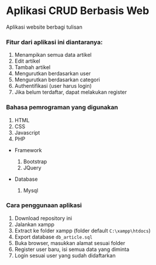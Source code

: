 # Aplikasi CRUD Berbasis Web
Aplikasi website berbagi tulisan
### Fitur dari aplikasi ini diantaranya:
1. Menampikan semua data artikel
2. Edit artikel
3. Tambah artikel
4. Mengurutkan berdasarkan user
5. Mengurutkan berdasarkan categori
6. Authentifikasi (user harus login)
7. Jika belum terdaftar, dapat melakukan register

### Bahasa pemrograman yang digunakan
1. HTML
2. CSS
3. Javascript
4. PHP

* Framework
  1. Bootstrap
  2. JQuery

* Database
  1. Mysql

### Cara penggunaan aplikasi
1. Download repository ini
2. Jalankan xampp
3. Extract ke folder xampp (folder default `C:\xampp\htdocs`)
4. Export database `db_article.sql`
5. Buka browser, masukkan alamat sesuai folder
6. Register user baru, isi semua data yang diminta
7. Login sesuai user yang sudah didaftarkan
    
